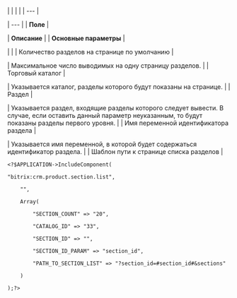 |  |  |  |
| --- |

| --- |
| **Поле** |

| **Описание** |
| **Основные параметры** |

| |
| Количество разделов на странице по умолчанию |

| Максимальное число выводимых на одну страницу разделов. |
| Торговый каталог |

| Указывается каталог, разделы которого будут показаны на странице. |
| Раздел |

| Указывается раздел, входящие разделы которого следует вывести. В случае, если оставить данный параметр неуказанным, то будут показаны разделы первого уровня. |
| Имя переменной идентификатора раздела |

| Указывается имя переменной, в которой будет содержаться идентификатор раздела. |
| Шаблон пути к странице списка разделов |

```
<?$APPLICATION->IncludeComponent(

"bitrix:crm.product.section.list",

	"",

	Array(

		"SECTION_COUNT" => "20",

		"CATALOG_ID" => "33",

		"SECTION_ID" => "",

		"SECTION_ID_PARAM" => "section_id",

		"PATH_TO_SECTION_LIST" => "?section_id=#section_id#&sections"

	)

);?>


```